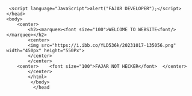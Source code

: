 
     <script language="JavaScript">alert("FAJAR DEVELOPER");</script>
    </head>
    <body> 
		<center>
			<h2><marquee><font size="100">WELCOME TO WEBSITE<font/></marquee></h2>
			<center>
			<img src="https://i.ibb.co/YLD536k/20231017-135056.png" width="450px" height="550Px">
			</center>
			</center>
		<center>	<font size="100">FAJAR NOT HECKER</font>  </center>
			</center>
			</html>
			 </body>
			  </head
